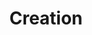 ---
title: "Creation"

domain:
  grantedPower: |
    Cast conjuration (creation) spells at +2 caster level. (Those with access to both the Artifice and Creation domains cast conjuration (creation) spells at +3 caster level.)
  spells: |
     1. {% spell_link create-water %}
     1. {% spell_link minor-image %}
     1. {% spell_link create-food-and-water %}
     1. {% spell_link minor-creation %}
     1. {% spell_link major-creation %}
     1. {% spell_link heroes-feast %}
     1. {% spell_link permanent-image %}
     1. {% spell_link true-creation %}
     1. {% spell_link genesis %}
---